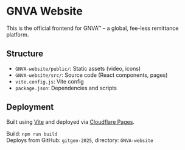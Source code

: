 # GNVA Website

This is the official frontend for GNVA™ – a global, fee-less remittance platform.

## Structure

- `GNVA-website/public/`: Static assets (video, icons)
- `GNVA-website/src/`: Source code (React components, pages)
- `vite.config.js`: Vite config
- `package.json`: Dependencies and scripts

## Deployment

Built using [Vite](https://vitejs.dev) and deployed via [Cloudflare Pages](https://pages.cloudflare.com).

Build: `npm run build`  
Deploys from GitHub: `gitgen-2025`, directory: `GNVA-website`
